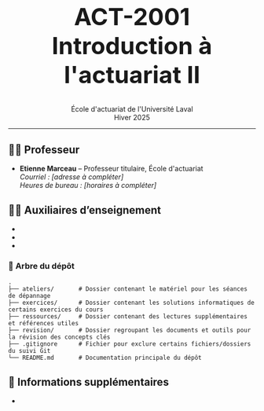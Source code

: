 <!-- markdownlint-disable MD032 MD033-->

<br />
<div align="center">
  <h1 style="font-size: 48px;">ACT-2001 Introduction à l'actuariat II</h1>
  <p align="center">
    École d'actuariat de l'Université Laval <br/>
    Hiver 2025
  </p>
</div>

---

## 👨‍🏫 **Professeur**

* **Etienne Marceau** – Professeur titulaire, École d'actuariat  
  *Courriel : [adresse à compléter]*  
  *Heures de bureau : [horaires à compléter]*  


## 👨‍💻 **Auxiliaires d’enseignement**

*
*
*

### 🌲 **Arbre du dépôt**

```text
.
├── ateliers/       # Dossier contenant le matériel pour les séances de dépannage
├── exercices/      # Dossier contenant les solutions informatiques de certains exercices du cours
├── ressources/     # Dossier contenant des lectures supplémentaires et références utiles
├── revision/       # Dossier regroupant les documents et outils pour la révision des concepts clés
├── .gitignore      # Fichier pour exclure certains fichiers/dossiers du suivi Git
└── README.md       # Documentation principale du dépôt

```

## 📝 **Informations supplémentaires**

*
